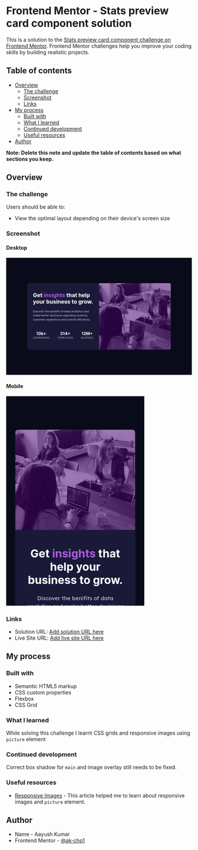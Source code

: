 # Frontend Mentor - Stats preview card component solution

This is a solution to the [Stats preview card component challenge on Frontend Mentor](https://www.frontendmentor.io/challenges/stats-preview-card-component-8JqbgoU62). Frontend Mentor challenges help you improve your coding skills by building realistic projects. 

## Table of contents

- [Overview](#overview)
  - [The challenge](#the-challenge)
  - [Screenshot](#screenshot)
  - [Links](#links)
- [My process](#my-process)
  - [Built with](#built-with)
  - [What I learned](#what-i-learned)
  - [Continued development](#continued-development)
  - [Useful resources](#useful-resources)
- [Author](#author)


**Note: Delete this note and update the table of contents based on what sections you keep.**

## Overview

### The challenge

Users should be able to:

- View the optimal layout depending on their device's screen size

### Screenshot

#### Desktop
![](./desktop.png)

#### Mobile
![](./mobile.png)

### Links

- Solution URL: [Add solution URL here](https://your-solution-url.com)
- Live Site URL: [Add live site URL here](https://your-live-site-url.com)

## My process

### Built with

- Semantic HTML5 markup
- CSS custom properties
- Flexbox
- CSS Grid

### What I learned

While solving this challenge I learnt CSS grids and responsive images using
`picture` element

### Continued development

Correct box shadow for `main` and image overlay still needs to be fixed.

### Useful resources

- [Responsive Images](https://developer.mozilla.org/en-US/docs/Learn/HTML/Multimedia_and_embedding/Responsive_images) - This article helped me to learn about responsive images and `picture` element.

## Author

- Name - Aayush Kumar
- Frontend Mentor - [@ak-chp1](https://www.frontendmentor.io/profile/ak-chp1)
